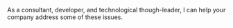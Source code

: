 As a consultant, developer, and technological though-leader, 
I can help your company address some of these issues.  


